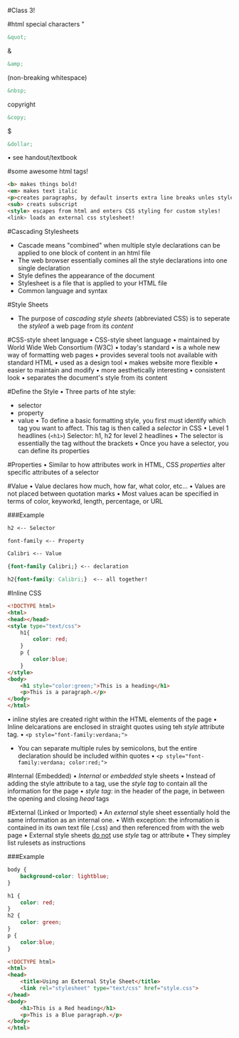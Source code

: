 #Class 3!

#html special characters
"
```html
&quot;
```

&
```html
&amp;
```

(non-breaking whitespace)
```html
&nbsp;
```

copyright
```html
&copy;
```

$
```html
&dollar;
```

• see handout/textbook

#some awesome html tags!
```html
<b> makes things bold!
<em> makes text italic
<p>creates paragraphs, by default inserts extra line breaks unles styles overwrite this!
<sub> creats subscript
<style> escapes from html and enters CSS styling for custom styles!
<link> loads an external css stylesheet!
```

#Cascading Stylesheets
- Cascade means "combined" when multiple style declarations can be applied to one block of content in an html file
- The web browser essentially comines all the style declarations into one single declaration
- Style defines the appearance of the document
- Stylesheet is a file that is applied to your HTML file
- Common language and syntax

#Style Sheets
- The purpose of <em>cascading style sheets</em> (abbreviated CSS) is to seperate the <em>style</em>of a web page from its <em>content</em>


#CSS-style sheet language
• CSS-style sheet language
• maintained by World Wide Web Consortium (W3C)
• today's standard
• is a whole new way of formatting web pages
• provides several tools not available with standard HTML
• used as a design tool
• makes website more flexible
• easier to maintain and modify
• more aesthetically interesting
• consistent look
• separates the document's style from its content

#Define the Style
• Three parts of hte style:
  - selector
  - property
  - value
• To define a basic formatting style, you first must identify which tag you want to affect.  This tag is then called a <em>selector</em> in CSS
• Level 1 headlines (```<h1>```) Selector: h1, h2 for level 2 headlines
• The selector is essentially the tag without the brackets
• Once you have a selector, you can define its properties

#Properties
• Similar to how attributes work in HTML, CSS <em>properties</em> alter specific attributes of a selector

#Value
• Value declares how much, how far, what color, etc...
• Values are not placed between quotation marks
• Most values acan be specified in terms of color, keyworkd, length, percentage, or URL

###Example
```css
h2 <-- Selector

font-family <-- Property

Calibri <-- Value

{font-family Calibri;} <-- declaration

h2{font-family: Calibri;}  <-- all together!
```

#Inline CSS
```html
<!DOCTYPE html>
<html>
<head></head>
<style type="text/css">
	h1{
		color: red;
	}
	p {
		color:blue;
	}
</style>
<body>
	<h1 style="color:green;">This is a heading</h1>
	<p>This is a paragraph.</p>
</body>
</html>
```

• inline styles are created right within the HTML elements of the page
• Inline delcarations are enclosed in straight quotes using teh <em>style</em> attribute tag.
• ```<p style="font-family:verdana;">```
  - You can separate multiple rules by semicolons, but the entire declaration should be included within quotes
• ```<p style="font-family:verdana; color:red;">```

#Internal (Embedded)
• <em>Internal</em> or <em>embedded</em> style sheets
• Instead of adding the style attribute to a tag, use the <em>style tag</em> to contain all the information for the page
• <em>style tag</em>: in the header of the page, in between the opening and closing <em>head</em> tags

#External (Linked or Imported)
• An <em>external</em> style sheet essentially hold the same information as an internal one.
• With exception: the infromation is contained in its own text file (.css) and then referenced from with the web page
• External style sheets <u>do not</u> use <em>style</em> tag or attribute
• They simpley list rulesets as instructions

###Example
```css
body {
	background-color: lightblue;
}

h1 {
	color: red;
}
h2 {
	color: green;
}
p {
	color:blue;
}
```

```html
<!DOCTYPE html>
<html>
<head>
	<title>Using an External Style Sheet</title>
	<link rel="stylesheet" type="text/css" href="style.css">
</head>
<body>
	<h1>This is a Red heading</h1>
	<p>This is a Blue paragraph.</p>
</body>
</html>
```